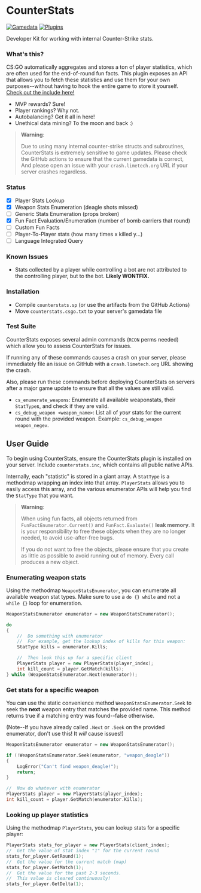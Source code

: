# CounterStats

[![Gamedata](https://github.com/Mooshua/CounterStats/actions/workflows/gamedata.yml/badge.svg)](https://github.com/Mooshua/CounterStats/actions/workflows/gamedata.yml) [![Plugins](https://github.com/Mooshua/CounterStats/actions/workflows/plugins.yml/badge.svg)](https://github.com/Mooshua/CounterStats/actions/workflows/plugins.yml)

Developer Kit for working with internal Counter-Strike stats.

### What's this?

CS:GO automatically aggregates and stores a ton of player statistics, which are often used for the end-of-round fun facts.
This plugin exposes an API that allows you to fetch these statistics and use them for your own purposes--without having to hook the entire game to store it yourself. [Check out the include here!](/src/scripting/include/counterstats.inc)

 - MVP rewards? Sure!
 - Player rankings? Why not.
 - Autobalancing? Get it all in here!
 - Unethical data mining? To the moon and back :)

> **Warning**:
>
> Due to using many internal counter-strike structs and subroutines,
> CounterStats is extremely sensitive to game updates.
> Please check the GitHub actions to ensure that the current gamedata is correct,
> And please open an issue with your `crash.limetech.org` URL if your server crashes regardless.

### Status

- [x] Player Stats Lookup
- [x] Weapon Stats Enumeration (deagle shots missed)
- [ ] Generic Stats Enumeration (props broken)
- [x] Fun Fact Evaluation/Enumeration (number of bomb carriers that round)
- [ ] Custom Fun Facts
- [ ] Player-To-Player stats (how many times x killed y...)
- [ ] Language Integrated Query

### Known Issues
- Stats collected by a player while controlling a bot are not attributed to the controlling player, but to the bot. **Likely WONTFIX.**

### Installation
* Compile `counterstats.sp` (or use the artifacts from the GitHub Actions)
* Move `counterstats.csgo.txt` to your server's gamedata file

### Test Suite

CounterStats exposes several admin commands (`RCON` perms needed) which allow
you to assess CounterStats for issues.

If running any of these commands causes a crash on your server, please immediately file an issue on GitHub with a `crash.limetech.org` URL showing the crash. 

Also, please run these commands before deploying CounterStats on servers after a major game update to ensure that all the values are still valid.

 - `cs_enumerate_weapons`: Enumerate all available weaponstats, their `StatType`s, and 
   check if they are valid.
 - `cs_debug_weapon <weapon_name>`: List all of *your* stats for the current round with the provided weapon. Example: `cs_debug_weapon weapon_negev`.

## User Guide

To begin using CounterStats, ensure the CounterStats plugin is installed on your server.
Include `counterstats.inc`, which contains all public native APIs.

Internally, each "statistic" is stored in a giant array. A `StatType` is a methodmap
wrapping an index into that array. `PlayerStats` allows you to easily access this array,
and the various enumerator APIs will help you find the `StatType` that you want.

> **Warning**:
> 
> When using fun facts, all objects returned from `FunFactEnumerator.Current()` and `FunFact.Evaluate()` **leak memory**. It is your responsibility to free these objects when they are no longer needed, to avoid use-after-free bugs.
>
> If you do not want to free the objects, please ensure that you create as little as possible to avoid running out of memory. Every call produces a new object.

### Enumerating weapon stats

Using the methodmap `WeaponStatsEnumerator`, you can enumerate all available weapon stat
types. Make sure to use a `do {} while` and not a `while {}` loop for enumeration.

```cpp
WeaponStatsEnumerator enumerator = new WeaponStatsEnumerator();

do
{
    //  Do something with enumerator
    //  For example, get the lookup index of kills for this weapon:
    StatType kills = enumerator.Kills;

    //  Then look this up for a specific client
    PlayerStats player = new PlayerStats(player_index);
    int kill_count = player.GetMatch(kills);
} while (WeaponStatsEnumerator.Next(enumerator));
```

### Get stats for a specific weapon

You can use the static convenience method `WeaponStatsEnumerator.Seek` to seek the **next**
weapon entry that matches the provided name.
This method returns true if a matching entry was found--false otherwise.

(Note--If you have already called `.Next` or `.Seek` on the provided enumerator, don't use this! It *will* cause issues!)
```cpp
WeaponStatsEnumerator enumerator = new WeaponStatsEnumerator();

if (!WeaponStatsEnumerator.Seek(enumerator, "weapon_deagle"))
{
    LogError("Can't find weapon_deagle!");
    return;
}

//  Now do whatever with enumerator
PlayerStats player = new PlayerStats(player_index);
int kill_count = player.GetMatch(enumerator.Kills);
```

### Looking up player statistics

Using the methodmap `PlayerStats`, you can lookup stats for a specific player:

```cpp
PlayerStats stats_for_player = new PlayerStats(client_index);
//  Get the value of stat index "1" for the current round
stats_for_player.GetRound(1);
//  Get the value for the current match (map)
stats_for_player.GetMatch(1);
//  Get the value for the past 2-3 seconds.
//  This value is cleared continuously!
stats_for_player.GetDelta(1);
```